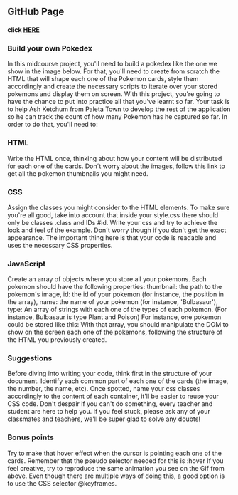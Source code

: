 ## GitHub Page
#### click [HERE](https://armanpartovi.github.io/Midcourse-project---Build-your-own-Pokedex/)

### Build your own Pokedex
In this midcourse project, you'll need to build a pokedex like the one we show in the image below. For that, you´ll need to create from scratch the HTML that will shape each one of the Pokemon cards, style them accordingly and create the necessary scripts to iterate over your stored pokemons and display them on screen. With this project, you're going to have the chance to put into practice all that you've learnt so far.
Your task is to help Ash Ketchum from Paleta Town to develop the rest of the application so he can track the count of how many Pokemon has he captured so far. In order to do that, you'll need to:

### HTML
Write the HTML once, thinking about how your content will be distributed for each one of the cards. Don´t worry about the images, follow this link to get all the pokemon thumbnails you might need.

### CSS
Assign the classes you might consider to the HTML elements. To make sure you're all good, take into account that inside your style.css there should only be classes .class and IDs #id.
Write your css and try to achieve the look and feel of the example. Don´t worry though if you don't get the exact appearance. The important thing here is that your code is readable and uses the necessary CSS properties.

### JavaScript
Create an array of objects where you store all your pokemons. Each pokemon should have the following properties:
thumbnail: the path to the pokemon´s image,
id: the id of your pokemon (for instance, the position in the array),
name: the name of your pokemon (for instance, 'Bulbasaur'),
type: An array of strings with each one of the types of each pokemon. (For instance, Bulbasaur is type Plant and Poison)
For instance, one pokemon could be stored like this:
With that array, you should manipulate the DOM to show on the screen each one of the pokemons, following the structure of the HTML you previously created.

### Suggestions
Before diving into writing your code, think first in the structure of your document. Identify each common part of each one of the cards (the image, the number, the name, etc).
Once spotted, name your css classes accordingly to the content of each container, it'll be easier to reuse your CSS code.
Don't despair if you can't do something, every teacher and student are here to help you. If you feel stuck, please ask any of your classmates and teachers, we'll be super glad to solve any doubts!

### Bonus points
Try to make that hover effect when the cursor is pointing each one of the cards. Remember that the pseudo selector needed for this is :hover
If you feel creative, try to reproduce the same animation you see on the Gif from above. Even though there are multiple ways of doing this, a good option is to use the CSS selector @keyframes.


